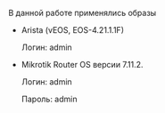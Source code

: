 В данной работе применялись образы
 
 - Arista (vEOS, EOS-4.21.1.1F) 
 
    Логин: admin 

 - Mikrotik Router OS версии 7.11.2.
 
   Логин: admin 
 
   Пароль: admin
